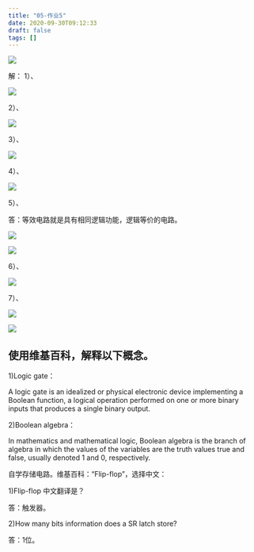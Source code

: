 ```yaml
---
title: "05-作业5"
date: 2020-09-30T09:12:33
draft: false
tags: []
---
```


![](http://stugeek.gitee.io/stu-geek/posts/homework5-image/1.png)

解：
1）、

![](http://stugeek.gitee.io/stu-geek/posts/homework5-image/4.png)

2）、

![](http://stugeek.gitee.io/stu-geek/posts/homework5-image/5.png)

3）、

![](http://stugeek.gitee.io/stu-geek/posts/homework5-image/6.png)

4）、

![](http://stugeek.gitee.io/stu-geek/posts/homework5-image/7.png)

5）、

答：等效电路就是具有相同逻辑功能，逻辑等价的电路。

![](http://stugeek.gitee.io/stu-geek/posts/homework5-image/8.png)


![](http://stugeek.gitee.io/stu-geek/posts/homework5-image/2.png)

6）、

![](http://stugeek.gitee.io/stu-geek/posts/homework5-image/9.png)


7）、

![](http://stugeek.gitee.io/stu-geek/posts/homework5-image/10.png)


![](http://stugeek.gitee.io/stu-geek/posts/homework5-image/3.png)

## 使用维基百科，解释以下概念。
1)Logic gate：

A logic gate is an idealized or physical electronic device implementing a Boolean function, a logical operation performed on one or more binary inputs that produces a single binary output.

2)Boolean algebra：

In mathematics and mathematical logic, Boolean algebra is the branch of algebra in which the values of the variables are the truth values true and false, usually denoted 1 and 0, respectively.

自学存储电路。维基百科：“Flip-flop”，选择中文：

1)Flip-flop 中文翻译是？

答：触发器。

2)How many bits information does a SR latch store?

答：1位。

